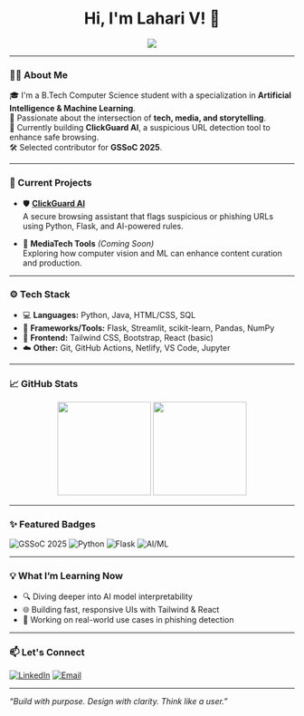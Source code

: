 <h1 align="center">Hi, I'm Lahari V! 👋</h1>

<p align="center">
  <img src="https://readme-typing-svg.herokuapp.com?font=Fira+Code&size=22&pause=1000&color=57F287&center=true&vCenter=true&width=435&lines=AI+%2B+ML-Enthusiast;building+secure+and+smart+web+tools;Open+Source+Contributor+%7C+GSSoC+%2725" />
</p>

---

### 👩‍💻 About Me

🎓 I'm a B.Tech Computer Science student with a specialization in **Artificial Intelligence & Machine Learning**.  
🧠 Passionate about the intersection of **tech, media, and storytelling**.  
🔐 Currently building **ClickGuard AI**, a suspicious URL detection tool to enhance safe browsing.  
🛠 Selected contributor for **GSSoC 2025**.  

---

### 🚀 Current Projects

- 🛡️ [**ClickGuard AI**](https://github.com/your-username/clickguard-ai)  
  A secure browsing assistant that flags suspicious or phishing URLs using Python, Flask, and AI-powered rules.
  
- 🎥 **MediaTech Tools** *(Coming Soon)*  
  Exploring how computer vision and ML can enhance content curation and production.

---

### ⚙️ Tech Stack

- 💻 **Languages:** Python, Java, HTML/CSS, SQL  
- 🔧 **Frameworks/Tools:** Flask, Streamlit, scikit-learn, Pandas, NumPy  
- 🎨 **Frontend:** Tailwind CSS, Bootstrap, React (basic)  
- ☁️ **Other:** Git, GitHub Actions, Netlify, VS Code, Jupyter

---

### 📈 GitHub Stats

<p align="center">
  <img src="https://github-readme-stats.vercel.app/api?username=lahariv&show_icons=true&theme=radical" height="165">
  <img src="https://github-readme-stats.vercel.app/api/top-langs/?username=lahariv&layout=compact&theme=radical" height="165">
</p>

---

### ✨ Featured Badges

![GSSoC 2025](https://img.shields.io/badge/GSSoC-2025-orange?style=for-the-badge&logo=github)
![Python](https://img.shields.io/badge/Python-3776AB?style=for-the-badge&logo=python&logoColor=white)
![Flask](https://img.shields.io/badge/Flask-black?style=for-the-badge&logo=flask)
![AI/ML](https://img.shields.io/badge/AI%2FML-Model-green?style=for-the-badge&logo=scikit-learn)

---

### 💡 What I’m Learning Now

- 🔍 Diving deeper into AI model interpretability  
- 🌐 Building fast, responsive UIs with Tailwind & React  
- 🧠 Working on real-world use cases in phishing detection

---

### 📫 Let's Connect

[![LinkedIn](https://img.shields.io/badge/-LinkedIn-blue?style=flat-square&logo=Linkedin&logoColor=white&link=https://linkedin.com/in/lahariv)](https://linkedin.com/in/lahariv)
[![Email](https://img.shields.io/badge/-Email-c14438?style=flat-square&logo=Gmail&logoColor=white)](mailto:lahari.v@example.com)

---

_“Build with purpose. Design with clarity. Think like a user.”_

